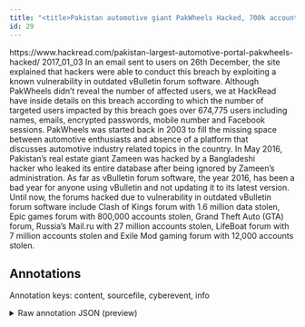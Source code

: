 ```yaml
---
title: "<title>Pakistan automotive giant PakWheels Hacked, 700k accounts stolen</title>"
id: 29
---
```


<title>Pakistan automotive giant PakWheels Hacked, 700k accounts stolen</title>
<source> https://www.hackread.com/pakistan-largest-automotive-portal-pakwheels-hacked/ </source>
<date> 2017_01_03 </date>
<text>
In an email sent to users on 26th December, the site explained that hackers were able to conduct this breach by exploiting a known vulnerability in outdated vBulletin forum software.
Although PakWheels didn’t reveal the number of affected users, we at HackRead have inside details on this breach according to which the number of targeted users impacted by this breach goes over 674,775 users including names, emails, encrypted passwords, mobile number and Facebook sessions.
PakWheels was started back in 2003 to fill the missing space between automotive enthusiasts and absence of a platform that discusses automotive industry related topics in the country.
In May 2016, Pakistan’s real estate giant Zameen was hacked by a Bangladeshi hacker who leaked its entire database after being ignored by Zameen’s administration.
As far as vBulletin forum software, the year 2016, has been a bad year for anyone using vBulletin and not updating it to its latest version.
Until now, the forums hacked due to vulnerability in outdated vBulletin forum software include Clash of Kings forum with 1.6 million data stolen, Epic games forum with 800,000 accounts stolen, Grand Theft Auto (GTA) forum, Russia’s Mail.ru with 27 million accounts stolen, LifeBoat forum with 7 million accounts stolen and Exile Mod gaming forum with 12,000 accounts stolen.
</text>



## Annotations

Annotation keys: content, sourcefile, cyberevent, info

<details>
<summary>Raw annotation JSON (preview)</summary>

```json
{
  "content": "In an email sent to users on 26th December, the site explained that hackers were able to conduct this breach by exploiting a known vulnerability in outdated vBulletin forum software. Although PakWheels didn\u2019t reveal the number of affected users, we at HackRead have inside details on this breach according to which the number of targeted users impacted by this breach goes over\u00a0674,775 users including names, emails, encrypted passwords, mobile number and Facebook sessions. PakWheels was started back in 2003 to fill the missing space between\u00a0automotive enthusiasts and absence of a platform that discusses\u00a0automotive industry\u00a0related topics in the country. In May 2016, Pakistan\u2019s real estate giant\u00a0Zameen was hacked by a Bangladeshi hacker\u00a0who leaked its entire database after being ignored by Zameen\u2019s administration. As far as\u00a0vBulletin forum software, the year 2016, has been a bad year for anyone using\u00a0vBulletin and not updating it to its latest version. Until now, the forums hacked due to vulnerability in outdated vBulletin forum software include Clash of Kings forum with 1.6 million data stolen, Epic games forum with 800,000 accounts stolen,\u00a0Grand Theft Auto (GTA) forum, Russia\u2019s\u00a0Mail.ru\u00a0with 27 million accounts stolen, LifeBoat\u00a0forum with 7 million accounts stolen and Exile Mod gaming forum with 12,000 accounts stolen.",
  "sourcefile": "29.txt",
  "cyberevent": {
    "hopper": [
      {
        "index": 0,
        "relation": "Same",
        "events": [
          {
            "index": "E1",
            "type": "Attack",
            "realis": "Actual",
            "nugget": {
              "startOffset": 284,
              "index": "T8",
              "endOffset": 295,
              "text": "this breach"
            },
            "argument": [
              {
                "index": "T33",
                "text": "users",
                "endOffset": 244,
                "role": {
                  "type": "Victim"
                },
                "startOffset": 239,
                "type": "Person"
              },
              {
                "index": "T10",
                "text": "users",
                "endOffset": 343,
                "role": {
                  "type": "Victim"
                },
                "startOffset": 338,
                "type": "Person"
              }
            ],
            "subtype": "Databreach"
          },
          {
            "index": "E2",
            "type": "Attack",
            "realis": "Actual",
            "nugget": {
              "startOffset": 356,
              "index": "T9",
              "endOffset": 367,
              "text": "this breach"
            },
            "argument": [
              {
                "index": "T11",
                "text": "674,775",
                "endOffset": 385,
                "role": {
                  "type": "Number-of-Victim"
                },
                "startOffset": 378,
                "type": "Number"
              },
              {
                "index": "T12",
                "text": "names",
                "endOffset": 407,
                "role": {
                  "type": "Compromised-Data"
                },
                "startOffset": 402,
                "type": "PII"
              },
              {
                "index": "T14",
                "text": "emails",
                "endOffset": 415,
                "role": {
                  "type": "Compromised-Data"
                },
                "startOffset": 409,
                "type": "PII"
              },
              {
                "index": "T15",
                "text": "encrypted passwords",
                "endOffset": 436,
                "role": {
                  "type": "Compromised-Data"
                },
                "startOffset": 417,
                "type": "PII"
              },
              {
                "inde
```
</details>

